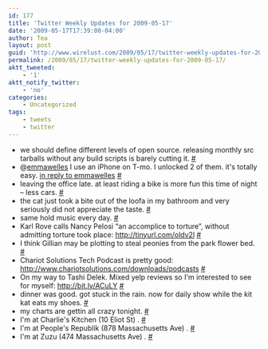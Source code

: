 ```yaml
---
id: 177
title: 'Twitter Weekly Updates for 2009-05-17'
date: '2009-05-17T17:39:00-04:00'
author: Tea
layout: post
guid: 'http://www.wirelust.com/2009/05/17/twitter-weekly-updates-for-2009-05-17/'
permalink: /2009/05/17/twitter-weekly-updates-for-2009-05-17/
aktt_tweeted:
    - '1'
aktt_notify_twitter:
    - 'no'
categories:
    - Uncategorized
tags:
    - tweets
    - twitter
---
```


- we should define different levels of open source. releasing monthly src tarballs without any build scripts is barely cutting it. [\#](http://twitter.com/teacurran/statuses/1765379175)
- @[emmawelles](http://twitter.com/emmawelles) I use an iPhone on T-mo. I unlocked 2 of them. it's totally easy. [in reply to emmawelles](http://twitter.com/emmawelles/statuses/1791526144) [\#](http://twitter.com/teacurran/statuses/1792362740)
- leaving the office late. at least riding a bike is more fun this time of night – less cars. [\#](http://twitter.com/teacurran/statuses/1792366702)
- the cat just took a bite out of the loofa in my bathroom and very seriously did not appreciate the taste. [\#](http://twitter.com/teacurran/statuses/1796642348)
- same hold music every day. [\#](http://twitter.com/teacurran/statuses/1796796540)
- Karl Rove calls Nancy Pelosi “an accomplice to torture”, without admitting torture took place: <http://tinyurl.com/oldv2l> [\#](http://twitter.com/teacurran/statuses/1797148261)
- I think Gillian may be plotting to steal peonies from the park flower bed. [\#](http://twitter.com/teacurran/statuses/1798780948)
- Chariot Solutions Tech Podcast is pretty good: <http://www.chariotsolutions.com/downloads/podcasts> [\#](http://twitter.com/teacurran/statuses/1799472517)
- On my way to Tashi Delek. Mixed yelp reviews so I'm interested to see for myself: <http://bit.ly/ACuLY> [\#](http://twitter.com/teacurran/statuses/1799521926)
- dinner was good. got stuck in the rain. now for daily show while the kit kat eats my shoes. [\#](http://twitter.com/teacurran/statuses/1801240368)
- my charts are gettin all crazy tonight. [\#](http://twitter.com/teacurran/statuses/1803496550)
- I'm at Charlie's Kitchen (10 Eliot St) . [\#](http://twitter.com/teacurran/statuses/1822710635)
- I'm at People's Republik (878 Massachusetts Ave) . [\#](http://twitter.com/teacurran/statuses/1823483402)
- I'm at Zuzu (474 Massachusetts Ave) . [\#](http://twitter.com/teacurran/statuses/1823712044)